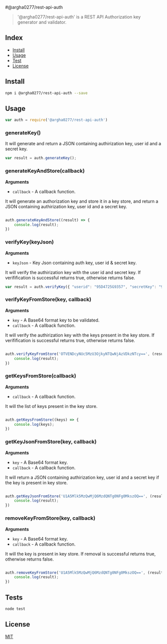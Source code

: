 #@argha0277/rest-api-auth

> '@argha0277/rest-api-auth' is a REST API Authorization key generator and validator.



## Index
* [Install](#install)
* [Usage](#usage)
* [Test](#test)
* [License](#license)

## Install

```bash
npm i @argha0277/rest-api-auth --save
```

## Usage

```js
var auth = require('@argha0277/rest-api-auth')
```

### generateKey()

It will generate and return a JSON containing authirization key, user id and a secret key.

```js
var result = auth.generateKey();


```
### generateKeyAndStore(callback)

**Arguments**

* `callback` - A callback function.

It will generate an authorization key and store it in a key store, and return a JSON containing authirization key, user id and a secret key.


```js

auth.generateKeyAndStore((result) => {
    console.log(result);
})


```
### verifyKey(keyJson)

**Arguments**

* `keyJson` - Key Json containing auth key, user id & secret key.


It will verify the authirization key with the user id and secret key. If verifification is successful returns true, otherwise returns false.

```js
var result = auth.verifyKey({ "userid": "95D4725G9357", "secretKey": "92540603T935728", "authKey": "U1A5Mlk5MzQwMjQ6MzdQNTg0NFg0MkszOQ==" })

```
### verifyKeyFromStore(key, callback)

**Arguments**

* `key` - A Base64 format key to be validated.
* `callback` - A callback function.

It will verify the authirization key with the keys present in the key store. If verifification is successful returns true, otherwise returns false.

```js

auth.verifyKeyFromStore('OTVENDcyNUc5MzU3OjkyNTQwNjAzVDkzNTcy==', (result) => {
    console.log(result);
})

```
### getKeysFromStore(callback)

**Arguments**

* `callback` - A callback function.

It will the list of keys present in the key store.


```js

auth.getKeysFromStore((keys) => {
    console.log(keys);
})


```
### getKeyJsonFromStore(key, callback)

**Arguments**

* `key` - A Base64 format key.
* `callback` - A callback function.

It will return a JSON containing authirization key, user id and a secret key if the key is present in key store.


```js

auth.getKeyJsonFromStore('U1A5Mlk5MzQwMjQ6MzdQNTg0NFg0MkszOQ==', (result) => {
    console.log(result);
})


```
### removeKeyFromStore(key, callback)

**Arguments**

* `key` - A Base64 format key.
* `callback` - A callback function.

It will the key is present in key store. If removal is successful returns true, otherwise returns false.

```js

auth.removeKeyFromStore('U1A5Mlk5MzQwMjQ6MzdQNTg0NFg0MkszOQ==', (result) => {
    console.log(result);
})

```
## Tests

```js
node test
```

## License
[MIT][license-url]

[license-image]: http://img.shields.io/badge/license-MIT-blue.svg?style=flat
[license-url]: LICENSE
[npm-version-img]: https://badge.fury.io/js/%40argha0277%2Frest-api-auth.svg
[npm-version-url]: https://badge.fury.io/js/%40argha0277%2Frest-api-auth.svg

